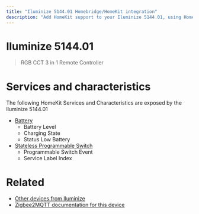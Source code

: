 ```yaml
---
title: "Iluminize 5144.01 Homebridge/HomeKit integration"
description: "Add HomeKit support to your Iluminize 5144.01, using Homebridge, Zigbee2MQTT and homebridge-z2m."
---
```

<!---
This file has been GENERATED using src/docgen/docgen.ts
DO NOT EDIT THIS FILE MANUALLY!
-->
# Iluminize 5144.01
> RGB CCT 3 in 1 Remote Controller


# Services and characteristics
The following HomeKit Services and Characteristics are exposed by
the Iluminize 5144.01

* [Battery](../../battery.md)
  * Battery Level
  * Charging State
  * Status Low Battery
* [Stateless Programmable Switch](../../action.md)
  * Programmable Switch Event
  * Service Label Index


# Related
* [Other devices from Iluminize](../index.md#iluminize)
* [Zigbee2MQTT documentation for this device](https://www.zigbee2mqtt.io/devices/5144.01.html)